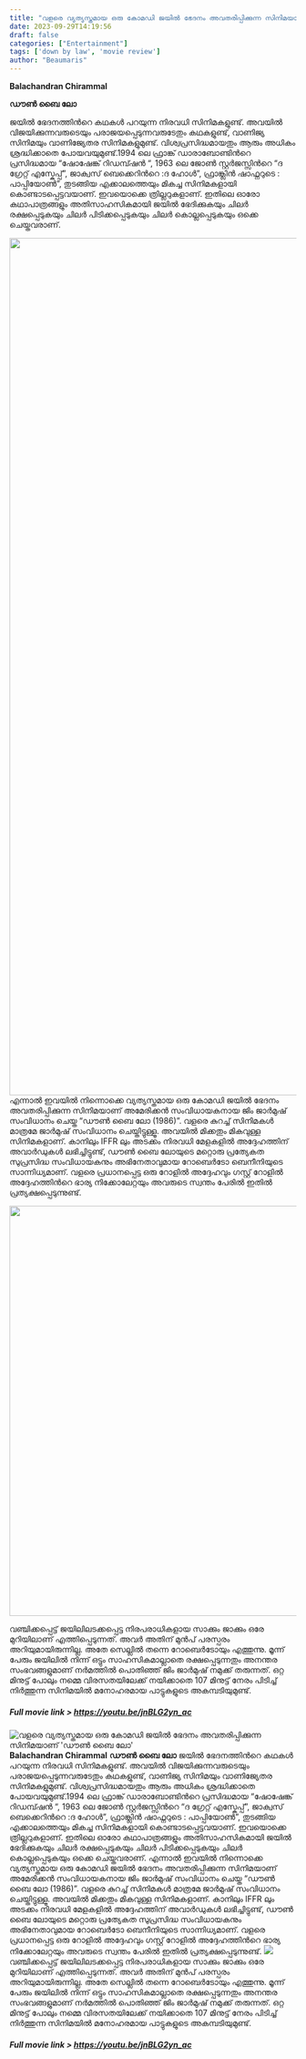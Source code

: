 ```yaml
---
title: "വളരെ വ്യത്യസ്തമായ ഒരു കോമഡി ജയിൽ ഭേദനം അവതരിപ്പിക്കുന്ന സിനിമയാണ് 'ഡൗൺ ബൈ ലോ'"
date: 2023-09-29T14:19:56
draft: false
categories: ["Entertainment"]
tags: ['down by law', 'movie review']
author: "Beaumaris"
---
```


<strong>Balachandran Chirammal</strong>

<strong>ഡൗൺ ബൈ ലോ</strong>

ജയിൽ ഭേദനത്തിൻറെ കഥകൾ പറയുന്ന നിരവധി സിനിമകളുണ്ട്. അവയിൽ വിജയിക്കുന്നവരുടെയും പരാജയപ്പെടുന്നവരുടേതും കഥകളുണ്ട്, വാണിജ്യ സിനിമയും വാണിജ്യേതര സിനിമകളുമുണ്ട്. വിശ്വപ്രസിദ്ധമായതും ആരും അധികം ശ്രദ്ധിക്കാതെ പോയവയുമുണ്ട്.1994 ലെ ഫ്രാങ്ക് ഡാരാബോണ്ടിൻറെ പ്രസിദ്ധമായ “ഷോഷേങ്ക് റിഡമ്പ്ഷൻ “, 1963 ലെ ജോൺ സ്റ്റർജസ്സിൻറെ “ദ ഗ്രേറ്റ് എസ്കേപ്പ്”, ജാക്വസ് ബെക്കെറിൻറെ :ദ ഹോൾ”, ഫ്രാങ്ക്ലിൻ ഷാഫ്നറുടെ : പാപ്പിയോൺ”, തുടങ്ങിയ എക്കാലത്തെയും മികച്ച സിനിമകളായി കൊണ്ടാടപ്പെട്ടവയാണ്. ഇവയൊക്കെ ത്രില്ലറുകളാണ്. ഇതിലെ ഓരോ കഥാപാത്രങ്ങളും അതിസാഹസികമായി ജയിൽ ഭേദിക്കുകയും ചിലർ രക്ഷപ്പെടുകയും ചിലർ പിടിക്കപ്പെടുകയും ചിലർ കൊല്ലപ്പെടുകയും ഒക്കെ ചെയ്തവരാണ്.

<img class="size-full wp-image-422677 aligncenter" src="https://cdn.boolokam.com/articles/2023/09/wffwwwe.jpeg" alt="" width="2091" height="1505" />എന്നാൽ ഇവയിൽ നിന്നൊക്കെ വ്യത്യസ്തമായ ഒരു കോമഡി ജയിൽ ഭേദനം അവതരിപ്പിക്കുന്ന സിനിമയാണ് അമേരിക്കൻ സംവിധായകനായ ജിം ജാർമുഷ് സംവിധാനം ചെയ്ത “ഡൗൺ ബൈ ലോ (1986)”. വളരെ കുറച്ച് സിനിമകൾ മാത്രമേ ജാർമുഷ് സംവിധാനം ചെയ്തിട്ടുള്ളൂ. അവയിൽ മിക്കതും മികവുള്ള സിനിമകളാണ്. കാനിലും IFFR ലും അടക്കം നിരവധി മേളകളിൽ അദ്ദേഹത്തിന് അവാർഡുകൾ ലഭിച്ചിട്ടുണ്ട്, ഡൗൺ ബൈ ലോയുടെ മറ്റൊരു പ്രത്യേകത സുപ്രസിദ്ധ സംവിധായകനും അഭിനേതാവുമായ റോബെർടോ ബെനീനിയുടെ സാന്നിധ്യമാണ്. വളരെ പ്രധാനപ്പെട്ട ഒരു റോളിൽ അദ്ദേഹവും ഗസ്റ്റ് റോളിൽ അദ്ദേഹത്തിൻറെ ഭാര്യ നിക്കോലേറ്റയും അവരുടെ സ്വന്തം പേരിൽ ഇതിൽ പ്രത്യക്ഷപ്പെടുന്നുണ്ട്.

<img class="size-full wp-image-422678 aligncenter" src="https://cdn.boolokam.com/articles/2023/09/xaassss.jpg" alt="" width="1280" height="720" />

വഞ്ചിക്കപ്പെട്ട് ജയിലിലടക്കപ്പെട്ട നിരപരാധികളായ സാക്കും ജാക്കും ഒരേ മുറിയിലാണ് എത്തിപ്പെടുന്നത്. അവർ അതിന് മുൻപ് പരസ്പരം അറിയുമായിരുന്നില്ല. അതേ സെല്ലിൽ തന്നെ റോബെർടോയും എത്തുന്നു. മൂന്ന് പേരും ജയിലിൽ നിന്ന് ഒട്ടും സാഹസികമാല്ലാതെ രക്ഷപ്പെടുന്നതും അനന്തര സംഭവങ്ങളുമാണ് നർമത്തിൽ പൊതിഞ്ഞ് ജിം ജാർമുഷ് നമുക്ക് തരുന്നത്. ഒറ്റ മിനുട്ട് പോലും നമ്മെ വിരസതയിലേക്ക് നയിക്കാതെ 107 മിനുട്ട് നേരം പിടിച്ച് നിർത്തുന്ന സിനിമയിൽ മനോഹരമായ പാട്ടുകളുടെ അകമ്പടിയുമുണ്ട്.
<h5><strong>Full movie link &gt; <a href="https://youtu.be/jnBLG2yn_ac">https://youtu.be/jnBLG2yn_ac</a></strong></h5>


![വളരെ വ്യത്യസ്തമായ ഒരു കോമഡി ജയിൽ ഭേദനം അവതരിപ്പിക്കുന്ന സിനിമയാണ് 'ഡൗൺ ബൈ ലോ'](https://cdn.boolokam.com/articles/2023/09/wffwwwe.jpeg)**Balachandran Chirammal** **ഡൗൺ ബൈ ലോ** ജയിൽ ഭേദനത്തിൻറെ കഥകൾ പറയുന്ന നിരവധി സിനിമകളുണ്ട്. അവയിൽ വിജയിക്കുന്നവരുടെയും പരാജയപ്പെടുന്നവരുടേതും കഥകളുണ്ട്, വാണിജ്യ സിനിമയും വാണിജ്യേതര സിനിമകളുമുണ്ട്. വിശ്വപ്രസിദ്ധമായതും ആരും അധികം ശ്രദ്ധിക്കാതെ പോയവയുമുണ്ട്.1994 ലെ ഫ്രാങ്ക് ഡാരാബോണ്ടിൻറെ പ്രസിദ്ധമായ “ഷോഷേങ്ക് റിഡമ്പ്ഷൻ “, 1963 ലെ ജോൺ സ്റ്റർജസ്സിൻറെ “ദ ഗ്രേറ്റ് എസ്കേപ്പ്”, ജാക്വസ് ബെക്കെറിൻറെ :ദ ഹോൾ”, ഫ്രാങ്ക്ലിൻ ഷാഫ്നറുടെ : പാപ്പിയോൺ”, തുടങ്ങിയ എക്കാലത്തെയും മികച്ച സിനിമകളായി കൊണ്ടാടപ്പെട്ടവയാണ്. ഇവയൊക്കെ ത്രില്ലറുകളാണ്. ഇതിലെ ഓരോ കഥാപാത്രങ്ങളും അതിസാഹസികമായി ജയിൽ ഭേദിക്കുകയും ചിലർ രക്ഷപ്പെടുകയും ചിലർ പിടിക്കപ്പെടുകയും ചിലർ കൊല്ലപ്പെടുകയും ഒക്കെ ചെയ്തവരാണ്. എന്നാൽ ഇവയിൽ നിന്നൊക്കെ വ്യത്യസ്തമായ ഒരു കോമഡി ജയിൽ ഭേദനം അവതരിപ്പിക്കുന്ന സിനിമയാണ് അമേരിക്കൻ സംവിധായകനായ ജിം ജാർമുഷ് സംവിധാനം ചെയ്ത “ഡൗൺ ബൈ ലോ (1986)”. വളരെ കുറച്ച് സിനിമകൾ മാത്രമേ ജാർമുഷ് സംവിധാനം ചെയ്തിട്ടുള്ളൂ. അവയിൽ മിക്കതും മികവുള്ള സിനിമകളാണ്. കാനിലും IFFR ലും അടക്കം നിരവധി മേളകളിൽ അദ്ദേഹത്തിന് അവാർഡുകൾ ലഭിച്ചിട്ടുണ്ട്, ഡൗൺ ബൈ ലോയുടെ മറ്റൊരു പ്രത്യേകത സുപ്രസിദ്ധ സംവിധായകനും അഭിനേതാവുമായ റോബെർടോ ബെനീനിയുടെ സാന്നിധ്യമാണ്. വളരെ പ്രധാനപ്പെട്ട ഒരു റോളിൽ അദ്ദേഹവും ഗസ്റ്റ് റോളിൽ അദ്ദേഹത്തിൻറെ ഭാര്യ നിക്കോലേറ്റയും അവരുടെ സ്വന്തം പേരിൽ ഇതിൽ പ്രത്യക്ഷപ്പെടുന്നുണ്ട്. ![](https://cdn.boolokam.com/articles/2023/09/xaassss.jpg) വഞ്ചിക്കപ്പെട്ട് ജയിലിലടക്കപ്പെട്ട നിരപരാധികളായ സാക്കും ജാക്കും ഒരേ മുറിയിലാണ് എത്തിപ്പെടുന്നത്. അവർ അതിന് മുൻപ് പരസ്പരം അറിയുമായിരുന്നില്ല. അതേ സെല്ലിൽ തന്നെ റോബെർടോയും എത്തുന്നു. മൂന്ന് പേരും ജയിലിൽ നിന്ന് ഒട്ടും സാഹസികമാല്ലാതെ രക്ഷപ്പെടുന്നതും അനന്തര സംഭവങ്ങളുമാണ് നർമത്തിൽ പൊതിഞ്ഞ് ജിം ജാർമുഷ് നമുക്ക് തരുന്നത്. ഒറ്റ മിനുട്ട് പോലും നമ്മെ വിരസതയിലേക്ക് നയിക്കാതെ 107 മിനുട്ട് നേരം പിടിച്ച് നിർത്തുന്ന സിനിമയിൽ മനോഹരമായ പാട്ടുകളുടെ അകമ്പടിയുമുണ്ട്. 

##### **Full movie link > <https://youtu.be/jnBLG2yn_ac>**

